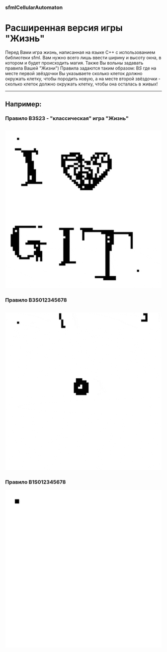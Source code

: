 ### sfmlCellularAutomaton

# Расширенная версия игры "Жизнь"

Перед Вами игра жизнь, написанная на языке C++ с использованием библиотеки sfml.
Вам нужно всего лишь ввести ширину и высоту окна, в котором и будет происходить магия.
Также Вы вольны задавать правила Вашей "Жизни")
Правила задаются таким образом: 
              B*S*
где на месте первой звёздочки Вы указываете сколько клеток должно окружать клетку, чтобы породить новую, 
  а на месте второй звёздочки - сколько клеток должно окружать клетку, чтобы она осталась в живых!
  
  ***
  
## Например:

### Правило B3S23 - "классическая" игра "Жизнь"
![me](https://github.com/semenovad/sfmlCellularAutomaton/blob/master/sfmlCellularAutomaton/gif/record_000004.gif)
---
### Правило B3S012345678
![me](https://github.com/semenovad/sfmlCellularAutomaton/blob/master/sfmlCellularAutomaton/gif/record_000005.gif)
---
### Правило B1S012345678
![me](https://github.com/semenovad/sfmlCellularAutomaton/blob/master/sfmlCellularAutomaton/gif/record_000006_Trim.gif)
